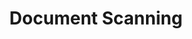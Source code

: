 ---
layout: default
title: Document Scanning
parent: Document Import
has_children: true
nav_order: 1
---